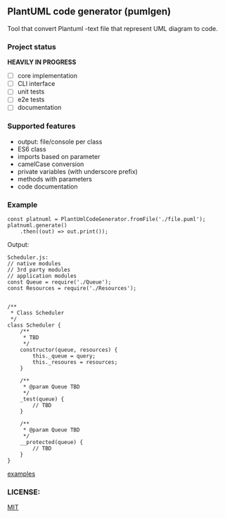 ## PlantUML code generator (pumlgen)

Tool that convert Plantuml -text file that represent UML diagram to code.

### Project status
**HEAVILY IN PROGRESS**

- [ ] core implementation
- [ ] CLI interface
- [ ] unit tests
- [ ] e2e tests
- [ ] documentation

### Supported features
* output: file/console per class
* ES6 class
* imports based on parameter
* camelCase conversion
* private variables (with underscore prefix)
* methods with parameters
* code documentation

### Example
```
const platnuml = PlantUmlCodeGenerator.fromFile('./file.puml');
platnuml.generate()
    .then((out) => out.print());
```
Output:
```
Scheduler.js:
// native modules
// 3rd party modules
// application modules
const Queue = require('./Queue');
const Resources = require('./Resources');


/**
 * Class Scheduler
 */
class Scheduler {
    /**
     * TBD
     */
    constructor(queue, resources) {
        this._queue = query;
        this._resoures = resources;
    }

    /**
     * @param Queue TBD
     */
    _test(queue) {
        // TBD
    }

    /**
     * @param Queue TBD
     */
    __protected(queue) {
        // TBD
    }
}
```
[examples](examples/sample.js)

### LICENSE:
[MIT](LICENSE)
